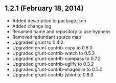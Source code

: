 ## 1.2.1 (February 18, 2014)

  - Added description to package.json
  - Added change log
  - Renamed name and repository to use hyphens
  - Removed redundant source map
  - Upgraded grunt to 0.4.2
  - Upgraded grunt-contrib-copy to 0.5.0
  - Upgraded grunt-contrib-watch to 0.5.3
  - Upgraded grunt-contrib-compass to 0.7.2
  - Upgraded grunt-contrib-uglify to 0.3.2
  - Upgraded grunt-contrib-imagemin to 0.5.0
  - Upgraded grunt-contrib-jshint to 0.8.0
